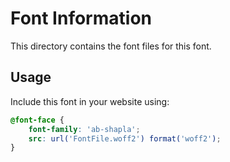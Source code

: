 # Font Information

This directory contains the font files for this font.

## Usage

Include this font in your website using:
```css
@font-face {
    font-family: 'ab-shapla';
    src: url('FontFile.woff2') format('woff2');
}
```
